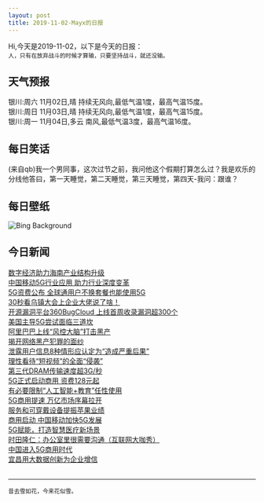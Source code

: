 ```yaml
---
layout: post
title: 2019-11-02-Mayx的日报
---
```


Hi,今天是2019-11-02，以下是今天的日报：<br><small>
人，只有在放弃战斗的时候才算输，只要坚持战斗，就还没输。</small><!--more-->
## 天气预报
银川:周六 11月02日,晴 持续无风向,最低气温1度，最高气温15度。<br>银川:周日 11月03日,晴 持续无风向,最低气温1度，最高气温15度。<br>银川:周一 11月04日,多云 南风,最低气温3度，最高气温16度。
## 每日笑话
(来自qb)我一个男同事，这次过节之前，我问他这个假期打算怎么过？我是欢乐的分线他答曰，第一天睡觉，第二天睡觉，第三天睡觉，第四天-我问：跟谁？
## 每日壁纸
![Bing Background](https://cn.bing.com/th?id=OHR.NMofAI_EN-US6789799053_1920x1080.jpg&rf=LaDigue_1920x1080.jpg&pid=hp "The National Museum of the American Indian in Washington, DC (© Cvandyke/Shutterstock)")
## 今日新闻

[数字经济助力海南产业结构升级](http://it.people.com.cn/n1/2019/1101/c1009-31433457.html)   
[中国移动5G行业应用 助力行业深度变革](http://it.people.com.cn/n1/2019/1101/c1009-31433495.html)   
[5G资费公布 全球通用户不换套餐也能使用5G](http://it.people.com.cn/n1/2019/1101/c1009-31433488.html)   
[30秒看乌镇大会上企业大佬说了啥！](http://it.people.com.cn/n1/2019/1101/c1009-31433052.html)   
[开源漏洞平台360BugCloud 上线首周收录漏洞超300个](http://it.people.com.cn/n1/2019/1101/c1009-31432656.html)   
[美国主导5G尝试面临三道坎](http://it.people.com.cn/n1/2019/1101/c1009-31432104.html)   
[阿里巴巴上线“风控大脑”打击黑产](http://it.people.com.cn/n1/2019/1101/c1009-31432098.html)   
[揭开网络黑产犯罪的面纱](http://it.people.com.cn/n1/2019/1101/c1009-31432052.html)   
[泄露用户信息8种情形应认定为“造成严重后果”](http://it.people.com.cn/n1/2019/1101/c1009-31431985.html)   
[理性看待“短视频”的全面“侵袭”](http://it.people.com.cn/n1/2019/1101/c1009-31431966.html)   
[第三代DRAM传输速度超3G/秒](http://it.people.com.cn/n1/2019/1101/c1009-31431949.html)   
[5G正式启动商用 资费128元起](http://it.people.com.cn/n1/2019/1101/c1009-31432238.html)   
[有必要限制“人工智能+教育”任性使用](http://it.people.com.cn/n1/2019/1101/c1009-31432248.html)   
[5G商用提速 万亿市场序幕拉开](http://it.people.com.cn/n1/2019/1101/c1009-31432212.html)   
[服务和可穿戴设备提振苹果业绩](http://it.people.com.cn/n1/2019/1101/c1009-31432207.html)   
[商用启动 中国移动加快5G发展](http://it.people.com.cn/n1/2019/1101/c1009-31432201.html)   
[5G赋能，打造智慧医疗新场景](http://it.people.com.cn/n1/2019/1101/c1009-31432151.html)   
[时田隆仁：办公室里很需要沟通（互联网大咖秀）](http://it.people.com.cn/n1/2019/1101/c1009-31432150.html)   
[中国进入5G商用时代](http://it.people.com.cn/n1/2019/1101/c1009-31432144.html)   
[宜昌用大数据创新为企业增信](http://it.people.com.cn/n1/2019/1101/c1009-31432131.html)   
<br />

***

<small>昔去雪如花，今来花似雪。</small>
